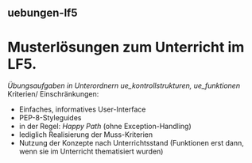 ## uebungen-lf5
# Musterlösungen zum Unterricht im LF5.
*Übungsaufgaben in Unterordnern ue_kontrollstrukturen, ue_funktionen*
Kriterien/ Einschränkungen: 
- Einfaches, informatives User-Interface
- PEP-8-Styleguides
- in der Regel: _Happy Path_ (ohne Exception-Handling)
- lediglich Realisierung der Muss-Kriterien
- Nutzung der Konzepte nach Unterrichtsstand (Funktionen erst dann, wenn sie im Unterricht thematisiert wurden)
